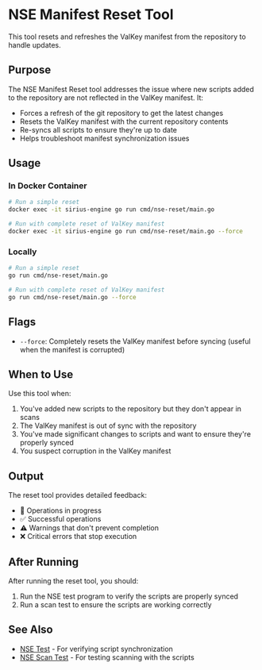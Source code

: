 # NSE Manifest Reset Tool

This tool resets and refreshes the ValKey manifest from the repository to handle updates.

## Purpose

The NSE Manifest Reset tool addresses the issue where new scripts added to the repository are not reflected in the ValKey manifest. It:

- Forces a refresh of the git repository to get the latest changes
- Resets the ValKey manifest with the current repository contents
- Re-syncs all scripts to ensure they're up to date
- Helps troubleshoot manifest synchronization issues

## Usage

### In Docker Container

```bash
# Run a simple reset
docker exec -it sirius-engine go run cmd/nse-reset/main.go

# Run with complete reset of ValKey manifest
docker exec -it sirius-engine go run cmd/nse-reset/main.go --force
```

### Locally

```bash
# Run a simple reset
go run cmd/nse-reset/main.go

# Run with complete reset of ValKey manifest
go run cmd/nse-reset/main.go --force
```

## Flags

- `--force`: Completely resets the ValKey manifest before syncing (useful when the manifest is corrupted)

## When to Use

Use this tool when:

1. You've added new scripts to the repository but they don't appear in scans
2. The ValKey manifest is out of sync with the repository
3. You've made significant changes to scripts and want to ensure they're properly synced
4. You suspect corruption in the ValKey manifest

## Output

The reset tool provides detailed feedback:

- 🔄 Operations in progress
- ✅ Successful operations
- ⚠️ Warnings that don't prevent completion
- ❌ Critical errors that stop execution

## After Running

After running the reset tool, you should:

1. Run the NSE test program to verify the scripts are properly synced
2. Run a scan test to ensure the scripts are working correctly

## See Also

- [NSE Test](../nse-test/README.md) - For verifying script synchronization
- [NSE Scan Test](../nse-scan-test/README.md) - For testing scanning with the scripts
